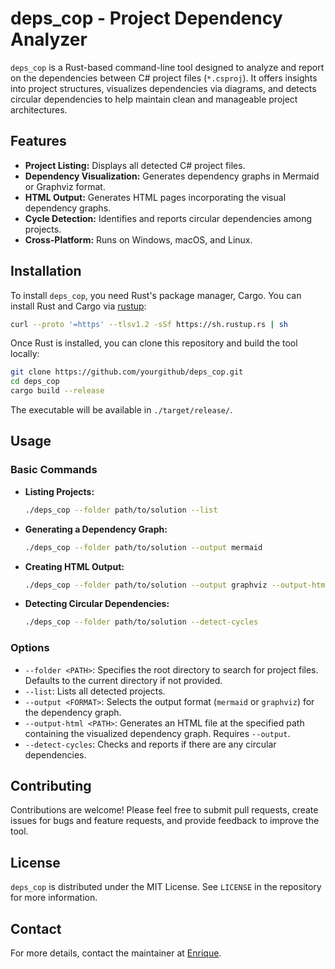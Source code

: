 # deps_cop - Project Dependency Analyzer

`deps_cop` is a Rust-based command-line tool designed to analyze and report on the dependencies between C# project files (`*.csproj`). It offers insights into project structures, visualizes dependencies via diagrams, and detects circular dependencies to help maintain clean and manageable project architectures.

## Features

- **Project Listing:** Displays all detected C# project files.
- **Dependency Visualization:** Generates dependency graphs in Mermaid or Graphviz format.
- **HTML Output:** Generates HTML pages incorporating the visual dependency graphs.
- **Cycle Detection:** Identifies and reports circular dependencies among projects.
- **Cross-Platform:** Runs on Windows, macOS, and Linux.

## Installation

To install `deps_cop`, you need Rust's package manager, Cargo. You can install Rust and Cargo via [rustup](https://rustup.rs/):

```bash
curl --proto '=https' --tlsv1.2 -sSf https://sh.rustup.rs | sh
```

Once Rust is installed, you can clone this repository and build the tool locally:

```bash
git clone https://github.com/yourgithub/deps_cop.git
cd deps_cop
cargo build --release
```

The executable will be available in `./target/release/`.

## Usage

### Basic Commands

- **Listing Projects:**
  ```bash
  ./deps_cop --folder path/to/solution --list
  ```
- **Generating a Dependency Graph:**
  ```bash
  ./deps_cop --folder path/to/solution --output mermaid
  ```
- **Creating HTML Output:**
  ```bash
  ./deps_cop --folder path/to/solution --output graphviz --output-html path/to/output.html
  ```
- **Detecting Circular Dependencies:**
  ```bash
  ./deps_cop --folder path/to/solution --detect-cycles
  ```

### Options

- `--folder <PATH>`: Specifies the root directory to search for project files. Defaults to the current directory if not provided.
- `--list`: Lists all detected projects.
- `--output <FORMAT>`: Selects the output format (`mermaid` or `graphviz`) for the dependency graph.
- `--output-html <PATH>`: Generates an HTML file at the specified path containing the visualized dependency graph. Requires `--output`.
- `--detect-cycles`: Checks and reports if there are any circular dependencies.

## Contributing

Contributions are welcome! Please feel free to submit pull requests, create issues for bugs and feature requests, and provide feedback to improve the tool.

## License

`deps_cop` is distributed under the MIT License. See `LICENSE` in the repository for more information.

## Contact

For more details, contact the maintainer at [Enrique](mailto:your.enrique@ortuno.net).
